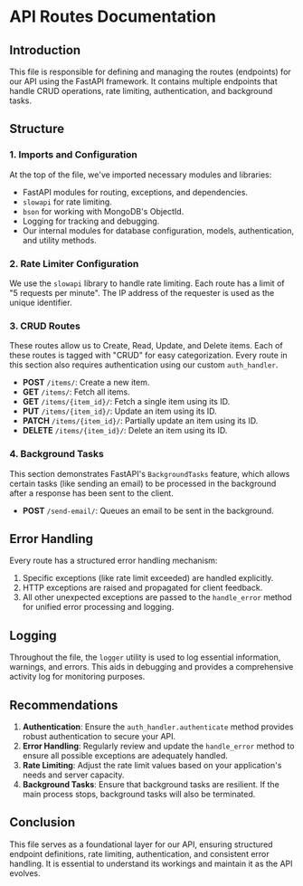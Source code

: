 # API Routes Documentation

## Introduction

This file is responsible for defining and managing the routes (endpoints) for our API using the FastAPI framework. It contains multiple endpoints that handle CRUD operations, rate limiting, authentication, and background tasks.

## Structure

### 1. Imports and Configuration

At the top of the file, we've imported necessary modules and libraries:
- FastAPI modules for routing, exceptions, and dependencies.
- `slowapi` for rate limiting.
- `bson` for working with MongoDB's ObjectId.
- Logging for tracking and debugging.
- Our internal modules for database configuration, models, authentication, and utility methods.

### 2. Rate Limiter Configuration

We use the `slowapi` library to handle rate limiting. Each route has a limit of "5 requests per minute". The IP address of the requester is used as the unique identifier.

### 3. CRUD Routes

These routes allow us to Create, Read, Update, and Delete items. Each of these routes is tagged with "CRUD" for easy categorization. Every route in this section also requires authentication using our custom `auth_handler`.

- **POST** `/items/`: Create a new item.
- **GET** `/items/`: Fetch all items.
- **GET** `/items/{item_id}/`: Fetch a single item using its ID.
- **PUT** `/items/{item_id}/`: Update an item using its ID.
- **PATCH** `/items/{item_id}/`: Partially update an item using its ID.
- **DELETE** `/items/{item_id}/`: Delete an item using its ID.

### 4. Background Tasks

This section demonstrates FastAPI's `BackgroundTasks` feature, which allows certain tasks (like sending an email) to be processed in the background after a response has been sent to the client.

- **POST** `/send-email/`: Queues an email to be sent in the background.

## Error Handling

Every route has a structured error handling mechanism:
1. Specific exceptions (like rate limit exceeded) are handled explicitly.
2. HTTP exceptions are raised and propagated for client feedback.
3. All other unexpected exceptions are passed to the `handle_error` method for unified error processing and logging.

## Logging

Throughout the file, the `logger` utility is used to log essential information, warnings, and errors. This aids in debugging and provides a comprehensive activity log for monitoring purposes.

## Recommendations

1. **Authentication**: Ensure the `auth_handler.authenticate` method provides robust authentication to secure your API.
2. **Error Handling**: Regularly review and update the `handle_error` method to ensure all possible exceptions are adequately handled.
3. **Rate Limiting**: Adjust the rate limit values based on your application's needs and server capacity.
4. **Background Tasks**: Ensure that background tasks are resilient. If the main process stops, background tasks will also be terminated.

## Conclusion

This file serves as a foundational layer for our API, ensuring structured endpoint definitions, rate limiting, authentication, and consistent error handling. It is essential to understand its workings and maintain it as the API evolves.
